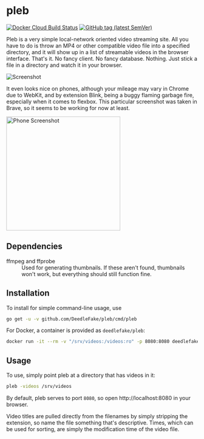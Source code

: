 pleb
====

[![Docker Cloud Build Status](https://img.shields.io/docker/cloud/build/deedlefake/pleb)](https://hub.docker.com/r/deedlefake/pleb/builds)
[![GitHub tag (latest SemVer)](https://img.shields.io/github/v/tag/DeedleFake/pleb?label=version)](https://pkg.go.dev/github.com/DeedleFake/pleb?tab=overview)

Pleb is a very simple local-network oriented video streaming site. All you have to do is throw an MP4 or other compatible video file into a specified directory, and it will show up in a list of streamable videos in the browser interface. That's it. No fancy client. No fancy database. Nothing. Just stick a file in a directory and watch it in your browser.

![Screenshot](https://user-images.githubusercontent.com/326750/76006704-e1a83480-5eda-11ea-9581-84b62f44c1d4.png)

It even looks nice on phones, although your mileage may vary in Chrome due to WebKit, and by extension Blink, being a buggy flaming garbage fire, especially when it comes to flexbox. This particular screenshot was taken in Brave, so it seems to be working for now at least.

<img width="300" alt="Phone Screenshot" src="https://user-images.githubusercontent.com/326750/76007439-09e46300-5edc-11ea-9190-35e7625788c2.jpg" />

Dependencies
------------

<dl>
	<dt>ffmpeg and ffprobe</dt>
	<dd>Used for generating thumbnails. If these aren't found, thumbnails won't work, but everything should still function fine.</dd>
</dl>

Installation
------------

To install for simple command-line usage, use

```bash
go get -u -v github.com/DeedleFake/pleb/cmd/pleb
```

For Docker, a container is provided as `deedlefake/pleb`:

```bash
docker run -it --rm -v "/srv/videos:/videos:ro" -p 8080:8080 deedlefake/pleb
```

Usage
-----

To use, simply point pleb at a directory that has videos in it:

```bash
pleb -videos /srv/videos
```

By default, pleb serves to port `8080`, so open http://localhost:8080 in your browser.

Video titles are pulled directly from the filenames by simply stripping the extension, so name the file something that's descriptive. Times, which can be used for sorting, are simply the modification time of the video file.
